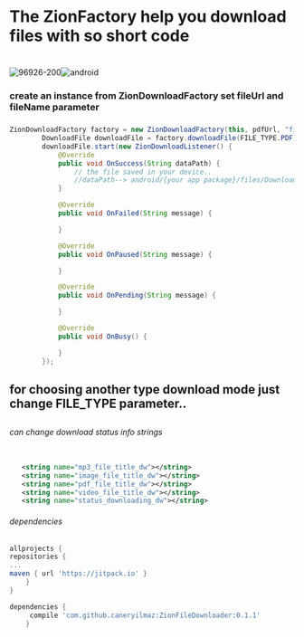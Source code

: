 # The ZionFactory help you download files with so short code <h1>
![96926-200](https://user-images.githubusercontent.com/7602125/29486992-1d07f78e-84fb-11e7-860c-e29d6c3de0d8.png)![android](https://user-images.githubusercontent.com/7602125/29486990-13ac14ae-84fb-11e7-8c4c-9afd0487dd88.jpg)


### create an instance from  ZionDownloadFactory set fileUrl and fileName parameter <h3>
```java
ZionDownloadFactory factory = new ZionDownloadFactory(this, pdfUrl, "fileName");
        DownloadFile downloadFile = factory.downloadFile(FILE_TYPE.PDF);
        downloadFile.start(new ZionDownloadListener() {
            @Override
            public void OnSuccess(String dataPath) {
                // the file saved in your device..
                //dataPath--> android/{your app package}/files/Download
            }

            @Override
            public void OnFailed(String message) {

            }

            @Override
            public void OnPaused(String message) {

            }

            @Override
            public void OnPending(String message) {

            }

            @Override
            public void OnBusy() {

            }
        });
```
## for choosing another type download mode just change FILE_TYPE parameter.. <h2>

###### can change download status info strings <h6>
 ```xml
 
    <string name="mp3_file_title_dw"></string>
    <string name="image_file_title_dw"></string>
    <string name="pdf_file_title_dw"></string>
    <string name="video_file_title_dw"></string>
    <string name="status_downloading_dw"></string>
 
 ```



###### dependencies <h6>

```gradle
allprojects {
repositories {
...
maven { url 'https://jitpack.io' }
	}
}
```
```gradle
dependencies {
	 compile 'com.github.caneryilmaz:ZionFileDownloader:0.1.1'
	}
  ```
